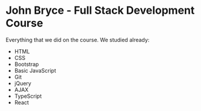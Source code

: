 # John Bryce - Full Stack Development Course

Everything that we did on the course.
We studied already:

- HTML
- CSS
- Bootstrap
- Basic JavaScript
- Git
- jQuery
- AJAX
- TypeScript
- React
